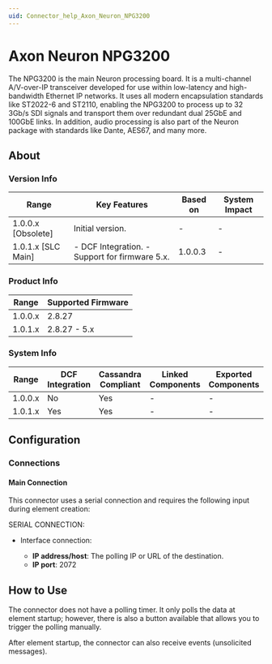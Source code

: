 ```yaml
---
uid: Connector_help_Axon_Neuron_NPG3200
---
```


# Axon Neuron NPG3200

The NPG3200 is the main Neuron processing board. It is a multi-channel A/V-over-IP transceiver developed for use within low-latency and high-bandwidth Ethernet IP networks. It uses all modern encapsulation standards like ST2022-6 and ST2110, enabling the NPG3200 to process up to 32 3Gb/s SDI signals and transport them over redundant dual 25GbE and 100GbE links. In addition, audio processing is also part of the Neuron package with standards like Dante, AES67, and many more.

## About

### Version Info

| **Range**            | **Key Features**                                | **Based on** | **System Impact** |
|----------------------|-------------------------------------------------|--------------|-------------------|
| 1.0.0.x \[Obsolete\] | Initial version.                                | \-           | \-                |
| 1.0.1.x \[SLC Main\] | \- DCF Integration. - Support for firmware 5.x. | 1.0.0.3      | \-                |

### Product Info

| **Range** | **Supported Firmware** |
|-----------|------------------------|
| 1.0.0.x   | 2.8.27                 |
| 1.0.1.x   | 2.8.27 - 5.x           |

### System Info

| **Range** | **DCF Integration** | **Cassandra Compliant** | **Linked Components** | **Exported Components** |
|-----------|---------------------|-------------------------|-----------------------|-------------------------|
| 1.0.0.x   | No                  | Yes                     | \-                    | \-                      |
| 1.0.1.x   | Yes                 | Yes                     | \-                    | \-                      |

## Configuration

### Connections

#### Main Connection

This connector uses a serial connection and requires the following input during element creation:

SERIAL CONNECTION:

- Interface connection:

  - **IP address/host**: The polling IP or URL of the destination.
  - **IP port**: 2072

## How to Use

The connector does not have a polling timer. It only polls the data at element startup; however, there is also a button available that allows you to trigger the polling manually.

After element startup, the connector can also receive events (unsolicited messages).
